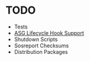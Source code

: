 TODO
====

* Tests
* [ASG Lifecycle Hook Support](http://docs.aws.amazon.com/AutoScaling/latest/DeveloperGuide/AutoScalingGroupLifecycle.html)
* Shutdown Scripts
* Sosreport Checksums
* Distribution Packages
